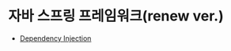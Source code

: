 
# 자바 스프링 프레임워크(renew ver.)
* [Dependency Injection](https://github.com/RyuKyeongWoo/spring-inflean/blob/main/Spring/DI(Dependency%20injection).md)

